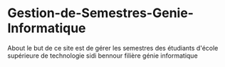 # Gestion-de-Semestres-Genie-Informatique
About le but de ce site est de gérer les semestres des étudiants d'école supérieure de technologie sidi bennour filière génie informatique
